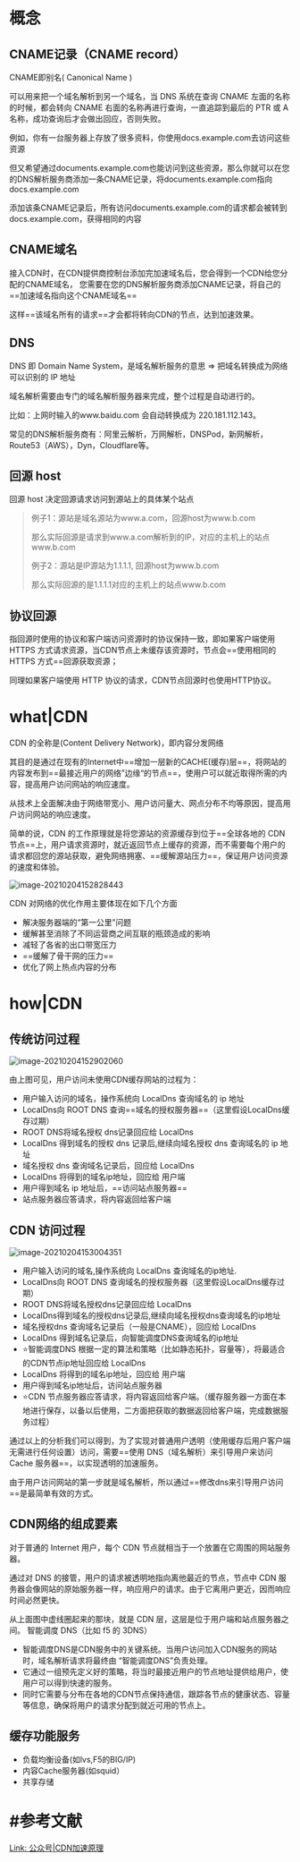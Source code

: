 # 概念

## CNAME记录（CNAME record）

CNAME即别名( Canonical Name )

可以用来把一个域名解析到另一个域名，当 DNS 系统在查询 CNAME 左面的名称的时候，都会转向 CNAME 右面的名称再进行查询，一直追踪到最后的 PTR 或 A 名称，成功查询后才会做出回应，否则失败。



例如，你有一台服务器上存放了很多资料，你使用docs.example.com去访问这些资源

但又希望通过documents.example.com也能访问到这些资源，那么你就可以在您的DNS解析服务商添加一条CNAME记录，将documents.example.com指向docs.example.com

添加该条CNAME记录后，所有访问documents.example.com的请求都会被转到docs.example.com，获得相同的内容



## CNAME域名

接入CDN时，在CDN提供商控制台添加完加速域名后，您会得到一个CDN给您分配的CNAME域名， 您需要在您的DNS解析服务商添加CNAME记录，将自己的==加速域名指向这个CNAME域名==

这样==该域名所有的请求==才会都将转向CDN的节点，达到加速效果。



## DNS

DNS 即 Domain Name System，是域名解析服务的意思 => 把域名转换成为网络可以识别的 IP 地址

域名解析需要由专门的域名解析服务器来完成，整个过程是自动进行的。

比如：上网时输入的www.baidu.com 会自动转换成为 220.181.112.143。



常见的DNS解析服务商有：阿里云解析，万网解析，DNSPod，新网解析，Route53（AWS），Dyn，Cloudflare等。





## 回源 host

回源 host 决定回源请求访问到源站上的具体某个站点

> 例子1：源站是域名源站为www.a.com，回源host为www.b.com
>
> 那么实际回源是请求到www.a.com解析到的IP，对应的主机上的站点www.b.com
>
> 
>
> 例子2：源站是IP源站为1.1.1.1, 回源host为www.b.com
>
> 那么实际回源的是1.1.1.1对应的主机上的站点www.b.com



## 协议回源

指回源时使用的协议和客户端访问资源时的协议保持一致，即如果客户端使用 HTTPS 方式请求资源，当CDN节点上未缓存该资源时，节点会==使用相同的 HTTPS 方式==回源获取资源；

同理如果客户端使用 HTTP 协议的请求，CDN节点回源时也使用HTTP协议。





# what|CDN

CDN 的全称是(Content Delivery Network)，即内容分发网络

其目的是通过在现有的Internet中==增加一层新的CACHE(缓存)层==，将网站的内容发布到==最接近用户的网络”边缘“的节点==，使用户可以就近取得所需的内容，提高用户访问网站的响应速度。



从技术上全面解决由于网络带宽小、用户访问量大、网点分布不均等原因，提高用户访问网站的响应速度。



简单的说，CDN 的工作原理就是将您源站的资源缓存到位于==全球各地的 CDN 节点==上，用户请求资源时，就近返回节点上缓存的资源，而不需要每个用户的请求都回您的源站获取，避免网络拥塞、==缓解源站压力==，保证用户访问资源的速度和体验。

![image-20210204152828443](https://cdn.jsdelivr.net/gh/DaiDuncan/PicUploader/img/20210204152828.png)



CDN 对网络的优化作用主要体现在如下几个方面

- 解决服务器端的“第一公里”问题
- 缓解甚至消除了不同运营商之间互联的瓶颈造成的影响
- 减轻了各省的出口带宽压力
- ==缓解了骨干网的压力==
- 优化了网上热点内容的分布



# how|CDN

## 传统访问过程

![image-20210204152902060](https://cdn.jsdelivr.net/gh/DaiDuncan/PicUploader/img/20210204152902.png)

由上图可见，用户访问未使用CDN缓存网站的过程为：

- 用户输入访问的域名，操作系统向 LocalDns 查询域名的 ip 地址
- LocalDns向 ROOT DNS 查询==域名的授权服务器==（这里假设LocalDns缓存过期）
- ROOT DNS将域名授权 dns记录回应给 LocalDns
- LocalDns 得到域名的授权 dns 记录后,继续向域名授权 dns 查询域名的 ip 地址
- 域名授权 dns 查询域名记录后，回应给 LocalDns
- LocalDns 将得到的域名ip地址，回应给 用户端
- 用户得到域名 ip 地址后，==访问站点服务器==
- 站点服务器应答请求，将内容返回给客户端





## CDN 访问过程

![image-20210204153004351](https://cdn.jsdelivr.net/gh/DaiDuncan/PicUploader/img/20210204153004.png)

- 用户输入访问的域名,操作系统向 LocalDns 查询域名的ip地址.
- LocalDns向 ROOT DNS 查询域名的授权服务器（这里假设LocalDns缓存过期）
- ROOT DNS将域名授权dns记录回应给 LocalDns
- LocalDns得到域名的授权dns记录后,继续向域名授权dns查询域名的ip地址
- 域名授权dns 查询域名记录后（一般是CNAME），回应给 LocalDns
- LocalDns 得到域名记录后，向智能调度DNS查询域名的ip地址
- ⭐智能调度DNS 根据一定的算法和策略（比如静态拓扑，容量等），将最适合的CDN节点ip地址回应给 LocalDns
- LocalDns 将得到的域名ip地址，回应给 用户端
- 用户得到域名ip地址后，访问站点服务器
- ⭐CDN 节点服务器应答请求，将内容返回给客户端。（缓存服务器一方面在本地进行保存，以备以后使用，二方面把获取的数据返回给客户端，完成数据服务过程）



通过以上的分析我们可以得到，为了实现对普通用户透明（使用缓存后用户客户端无需进行任何设置）访问，需要==使用 DNS（域名解析）来引导用户来访问 Cache 服务器==，以实现透明的加速服务。

由于用户访问网站的第一步就是域名解析，所以通过==修改dns来引导用户访问==是最简单有效的方式。





## CDN网络的组成要素

对于普通的 Internet 用户，每个 CDN 节点就相当于一个放置在它周围的网站服务器。



通过对 DNS 的接管，用户的请求被透明地指向离他最近的节点，节点中 CDN 服务器会像网站的原始服务器一样，响应用户的请求。由于它离用户更近，因而响应时间必然更快。



从上面图中虚线圈起来的那块，就是 CDN 层，这层是位于用户端和站点服务器之间。
智能调度 DNS（比如 f5 的 3DNS）

- 智能调度DNS是CDN服务中的关键系统。当用户访问加入CDN服务的网站时，域名解析请求将最终由 “智能调度DNS”负责处理。
- 它通过一组预先定义好的策略，将当时最接近用户的节点地址提供给用户，使用户可以得到快速的服务。
- 同时它需要与分布在各地的CDN节点保持通信，跟踪各节点的健康状态、容量等信息，确保将用户的请求分配到就近可用的节点上。



## 缓存功能服务

- 负载均衡设备(如lvs,F5的BIG/IP)
- 内容Cache服务器(如squid）
- 共享存储





# #参考文献

[Link: 公众号|CDN加速原理](https://mp.weixin.qq.com/s?__biz=MzAwMjg1NjY3Nw==&mid=2247505136&idx=2&sn=cc7e7d1c1a1b764555ca74d3dc8fb08c&chksm=9ac6977aadb11e6cc1fb01b06d5360c4f06b6761d94df7414cd376c702f028c6fc298065545f&scene=132#wechat_redirect)